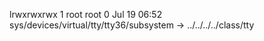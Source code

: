 lrwxrwxrwx 1 root root 0 Jul 19 06:52 sys/devices/virtual/tty/tty36/subsystem -> ../../../../class/tty
